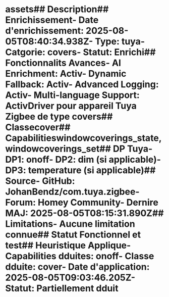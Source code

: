 # assets##  Description##  Enrichissement- **Date d'enrichissement**: 2025-08-05T08:40:34.938Z- **Type**: tuya- **Catgorie**: covers- **Statut**:  Enrichi##  Fonctionnalits Avances- **AI Enrichment**: Activ- **Dynamic Fallback**: Activ- **Advanced Logging**: Activ- **Multi-language Support**: ActivDriver pour appareil Tuya Zigbee de type covers##  Classecover##  Capabilitieswindowcoverings_state, windowcoverings_set##  DP Tuya- DP1: onoff- DP2: dim (si applicable)- DP3: temperature (si applicable)##  Source- GitHub: JohanBendz/com.tuya.zigbee- Forum: Homey Community- Dernire MAJ: 2025-08-05T08:15:31.890Z##  Limitations- Aucune limitation connue##  Statut Fonctionnel et test##  Heuristique Applique- **Capabilities dduites**: onoff- **Classe dduite**: cover- **Date d'application**: 2025-08-05T09:03:46.205Z- **Statut**:  Partiellement dduit